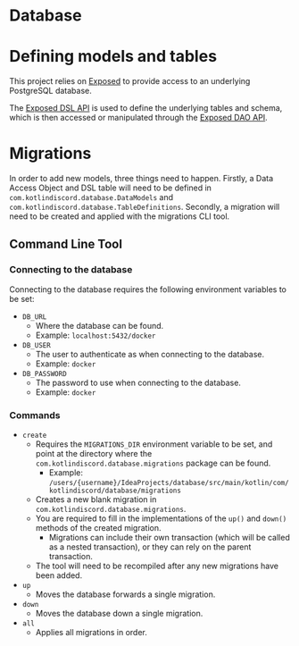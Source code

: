 Database
========

# Defining models and tables
This project relies on [Exposed](https://github.com/JetBrains/Exposed) to provide access to an underlying 
PostgreSQL database.

The [Exposed DSL API](https://github.com/JetBrains/Exposed/wiki/DSL) is used to define the underlying tables and schema, 
which is then accessed or manipulated through the [Exposed DAO API](https://github.com/JetBrains/Exposed/wiki/DAO).

# Migrations
In order to add new models, three things need to happen. Firstly, a Data Access Object and DSL table will need to be 
defined in `com.kotlindiscord.database.DataModels` and `com.kotlindiscord.database.TableDefinitions`. Secondly, a 
migration will need to be created and applied with the migrations CLI tool.

## Command Line Tool
### Connecting to the database
Connecting to the database requires the following environment variables to be set:
* `DB_URL` 
    * Where the database can be found.
    * Example: `localhost:5432/docker`
* `DB_USER`
    * The user to authenticate as when connecting to the database.
    * Example: `docker`
* `DB_PASSWORD`
    * The password to use when connecting to the database.
    * Example: `docker`

### Commands
* `create`
    * Requires the `MIGRATIONS_DIR` environment variable to be set, and point at the directory where the 
    `com.kotlindiscord.database.migrations` package can be found.
        * Example: `/users/{username}/IdeaProjects/database/src/main/kotlin/com/kotlindiscord/database/migrations`
    * Creates a new blank migration in `com.kotlindiscord.database.migrations`.
    * You are required to fill in the implementations of the `up()` and `down()` methods of the created migration.
        * Migrations can include their own transaction (which will be called as a nested transaction), or they can rely 
        on the parent transaction.
    * The tool will need to be recompiled after any new migrations have been added.
* `up`
   * Moves the database forwards a single migration. 
* `down` 
    * Moves the database down a single migration.
* `all`
    * Applies all migrations in order.

